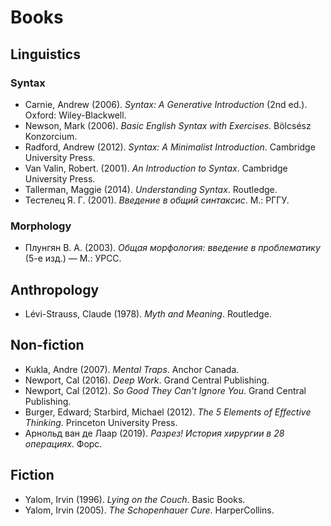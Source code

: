 # Books

## Linguistics

### Syntax
- Carnie, Andrew (2006). _Syntax: A Generative Introduction_ (2nd ed.). Oxford: Wiley-Blackwell.
- Newson, Mark (2006). _Basic English Syntax with Exercises_. Bölcsész Konzorcium. 
- Radford, Andrew (2012). _Syntax: A Minimalist Introduction_. Cambridge University Press.
- Van Valin, Robert. (2001). _An Introduction to Syntax_. Cambridge University Press.
- Tallerman, Maggie (2014). _Understanding Syntax_. Routledge.
- Тестелец Я. Г. (2001). _Введение в общий синтаксис_. М.: РГГУ.

### Morphology
- Плунгян В. А. (2003). _Общая морфология: введение в проблематику_ (5-е изд.) — М.: УРСС.

## Anthropology
- Lévi-Strauss, Claude (1978). _Myth and Meaning_. Routledge.

## Non-fiction
- Kukla, Andre (2007). _Mental Traps_. Anchor Canada.
- Newport, Cal (2016). _Deep Work_. Grand Central Publishing.
- Newport, Cal (2012). _So Good They Can't Ignore You_. Grand Central Publishing.
- Burger, Edward; Starbird, Michael (2012). _The 5 Elements of Effective Thinking_. Princeton University Press.
- Арнольд ван де Лаар (2019). _Разрез! История хирургии в 28 операциях_. Форс.

## Fiction
- Yalom, Irvin (1996). _Lying on the Couch_. Basic Books.
- Yalom, Irvin (2005). _The Schopenhauer Cure_. HarperCollins.

